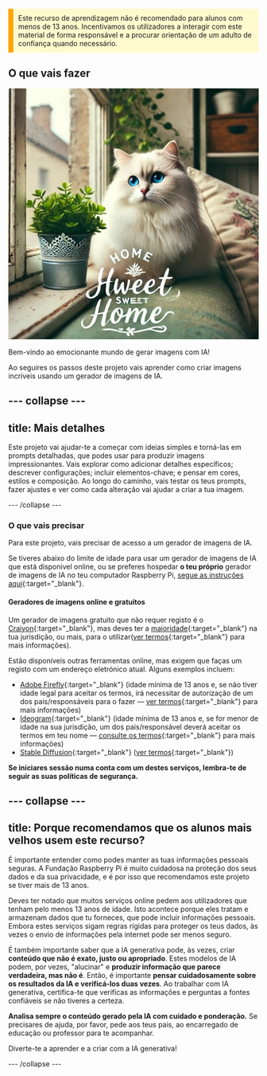 <p style='border-left: solid; border-width:10px; border-color: #FFA500; background-color: #FFFACD; padding: 10px;'>
Este recurso de aprendizagem não é recomendado para alunos com menos de 13 anos. Incentivamos os utilizadores a interagir com este material de forma responsável e a procurar orientação de um adulto de confiança quando necessário.
</p>

## O que vais fazer

![Um gato branco e fofo com uns impressionantes olhos azuis e um nariz cor-de-rosa, está sentado no parapeito de uma janela e no encosto de um sofá, ao pé de uma planta num vaso de metal decorativo. O parapeito da janela faz parte de um interior acolhedor, com uma almofada florida, uma planta verde rasteira e prateleiras. Pela janela, é possível ver um edifício. No primeiro plano da imagem, há um texto que diz "HOME Hweet SWEET Home" num estilo de letra elegante com algumas decorações.](images/prompt8.jpg)

Bem-vindo ao emocionante mundo de gerar imagens com IA!

Ao seguires os passos deste projeto vais aprender como criar imagens incríveis usando um gerador de imagens de IA.

## --- collapse ---

## title: Mais detalhes

Este projeto vai ajudar-te a começar com ideias simples e torná-las em prompts detalhadas, que podes usar para produzir imagens impressionantes. Vais explorar como adicionar detalhes específicos; descrever configurações; incluir elementos-chave; e pensar em cores, estilos e composição. Ao longo do caminho, vais testar os teus prompts, fazer ajustes e ver como cada alteração vai ajudar a criar a tua imagem.

\--- /collapse ---

### O que vais precisar

Para este projeto, vais precisar de acesso a um gerador de imagens de IA.

Se tiveres abaixo do limite de idade para usar um gerador de imagens de IA que está disponivel online, ou se preferes hospedar **o teu próprio** gerador de imagens de IA no teu computador Raspberry Pi, [segue as instruções aqui](https://projects.raspberrypi.org/en/projects/ai-images-on-pi){:target="_blank"}.

#### Geradores de imagens online e gratuitos

Um gerador de imagens gratuito que não requer registo é o [Craiyon](https://www.craiyon.com){:target="_blank"}, mas deves ter a [maioridade](https://en.wikipedia.org/wiki/Age_of_majority){:target="_blank"} na tua jurisdição, ou mais, para o utilizar([ver termos](https://www.craiyon.com/terms){:target="_blank"} para mais informações).

Estão disponíveis outras ferramentas online, mas exigem que faças um registo com um endereço eletrónico atual. Alguns exemplos incluem:

- [Adobe Firefly](https://firefly.adobe.com/){:target="_blank"} (idade mínima de 13 anos e, se não tiver idade legal para aceitar os termos, irá necessitar de autorização de um dos pais/responsáveis para o fazer — [ver termos](https://www.adobe.com/uk/legal/terms.html){:target="_blank"} para mais informações)
- [Ideogram](https://www.ideogram.ai){:target="_blank"} (idade mínima de 13 anos e, se for menor de idade na sua jurisdição, um dos pais/responsável deverá aceitar os termos em teu nome — [consulte os termos](https://ideogram.ai/legal/tos){:target="_blank"} para mais informações)
- [Stable Diffusion](https://stablediffusionweb.com/){:target="_blank"} ([ver termos](https://stablediffusionweb.com/terms-and-conditions){:target="_blank"})

**Se iniciares sessão numa conta com um destes serviços, lembra-te de seguir as suas políticas de segurança.**

## --- collapse ---

## title: Porque recomendamos que os alunos mais velhos usem este recurso?

É importante entender como podes manter as tuas informações pessoais seguras. A Fundação Raspberry Pi é muito cuidadosa na proteção dos seus dados e da sua privacidade, e é por isso que recomendamos este projeto se tiver mais de 13 anos.

Deves ter notado que muitos serviços online pedem aos utilizadores que tenham pelo menos 13 anos de idade. Isto acontece porque eles tratam e armazenam dados que tu forneces, que pode incluir informações pessoais. Embora estes serviços sigam regras rígidas para proteger os teus dados, às vezes o envio de informações pela internet pode ser menos seguro.

É também importante saber que a IA generativa pode, às vezes, criar **conteúdo que não é exato, justo ou apropriado**. Estes modelos de IA podem, por vezes, "alucinar" e **produzir informação que parece verdadeira, mas não é**. Então, é importante **pensar cuidadosamente sobre os resultados da IA e verificá-los duas vezes**. Ao trabalhar com IA generativa, certifica-te que verificas as informações e perguntas a fontes confiáveis se não tiveres a certeza.

**Analisa sempre o conteúdo gerado pela IA com cuidado e ponderação.** Se precisares de ajuda, por favor, pede aos teus pais, ao encarregado de educação ou professor para te acompanhar.

Diverte-te a aprender e a criar com a IA generativa!

\--- /collapse ---
